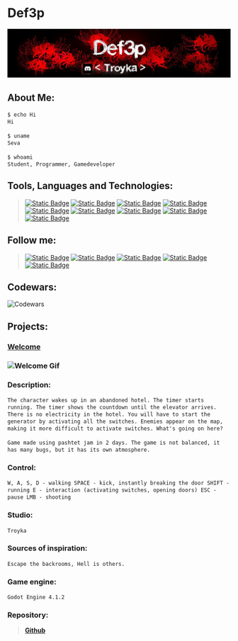 # **Def3p**
[![Header](https://github.com/Def3p/def3p/blob/main/images/baneer_for_git.jpg)](https://discord.gg/JqgbQ6SRmr)

## About Me:
```
$ echo Hi
Hi

$ uname 
Seva

$ whoami
Student, Programmer, Gamedeveloper
```

## Tools, Languages and Technologies:
> [![Static Badge](https://img.shields.io/badge/Git-black?style=for-the-badge&logo=git&logoColor=white)]()
[![Static Badge](https://img.shields.io/badge/ChatGPT-black?style=for-the-badge&logo=OpenAI&logoColor=white)]()
[![Static Badge](https://img.shields.io/badge/Markdown-black?style=for-the-badge&logo=Markdown&logoColor=white)]()
[![Static Badge](https://img.shields.io/badge/Godot-black?style=for-the-badge&logo=godotengine&logoColor=white)]()
[![Static Badge](https://img.shields.io/badge/python-black?style=for-the-badge&logo=python&logoColor=white)]()
[![Static Badge](https://img.shields.io/badge/Arduino-black?style=for-the-badge&logo=arduino&logoColor=white)]()
[![Static Badge](https://img.shields.io/badge/Aseprite-black?style=for-the-badge&logo=aseprite&logoColor=white)]()
[![Static Badge](https://img.shields.io/badge/VScode-black?style=for-the-badge&logo=visualstudiocode&logoColor=white)]()
[![Static Badge](https://img.shields.io/badge/HTML5-black?style=for-the-badge&logo=html5&logoColor=white)]()

## Follow me:
>[![Static Badge](https://img.shields.io/badge/Gitlab-black?style=for-the-badge&logo=gitlab&logoColor=white)](https://gitlab.com/3PuTeLb)
[![Static Badge](https://img.shields.io/badge/Discord-black?style=for-the-badge&logo=discord&logoColor=white)](https://discord.gg/JqgbQ6SRmr)
[![Static Badge](https://img.shields.io/badge/Steam-black?style=for-the-badge&logo=steam&logoColor=white)](https://steamcommunity.com/profiles/76561199229997842/)
[![Static Badge](https://img.shields.io/badge/Codewars-black?style=for-the-badge&logo=codewars&logoColor=white)](https://www.codewars.com/users/Def3p)
[![Static Badge](https://img.shields.io/badge/Itch.io-black?style=for-the-badge&logo=itchdotio&logoColor=white)](https://3pdef.itch.io/)

## Codewars:
![Codewars](https://github.r2v.ch/codewars?user=Def3p&theme=gradient)

## Projects:
### **[Welcome](https://3pdef.itch.io/welcome-3p)**
### ![Welcome Gif](https://github.com/Def3p/def3p/blob/main/images/welcome_gameplay_online-video-cutter.com11.gif)
### Description:
```
The character wakes up in an abandoned hotel. The timer starts running. The timer shows the countdown until the elevator arrives. There is no electricity in the hotel. You will have to start the generator by activating all the switches. Enemies appear on the map, making it more difficult to activate switches. What's going on here?

Game made using pashtet jam in 2 days. The game is not balanced, it has many bugs, but it has its own atmosphere.
```
### Control:
```
W, A, S, D - walking SPACE - kick, instantly breaking the door SHIFT - running E - interaction (activating switches, opening doors) ESC - pause LMB - shooting
```
### Studio:
```
Troyka
```
### Sources of inspiration:
```
Escape the backrooms, Hell is others.
```
### Game engine:
```
Godot Engine 4.1.2
```
### Repository:
> **[Github](https://github.com/Def3p/Welcome)**